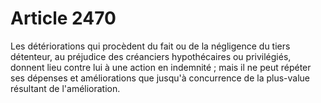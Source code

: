 # Article 2470

<p>Les détériorations qui procèdent du fait ou de la négligence du tiers détenteur, au préjudice des créanciers hypothécaires ou privilégiés, donnent lieu contre lui à une action en indemnité ; mais il ne peut répéter ses dépenses et améliorations que jusqu'à concurrence de la plus-value résultant de l'amélioration.</p>